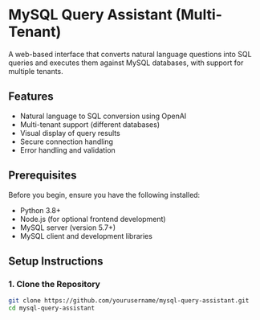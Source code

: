 # MySQL Query Assistant (Multi-Tenant)

A web-based interface that converts natural language questions into SQL queries and executes them against MySQL databases, with support for multiple tenants.

## Features

- Natural language to SQL conversion using OpenAI
- Multi-tenant support (different databases)
- Visual display of query results
- Secure connection handling
- Error handling and validation

## Prerequisites

Before you begin, ensure you have the following installed:

- Python 3.8+
- Node.js (for optional frontend development)
- MySQL server (version 5.7+)
- MySQL client and development libraries

## Setup Instructions

### 1. Clone the Repository

```bash
git clone https://github.com/yourusername/mysql-query-assistant.git
cd mysql-query-assistant
```
